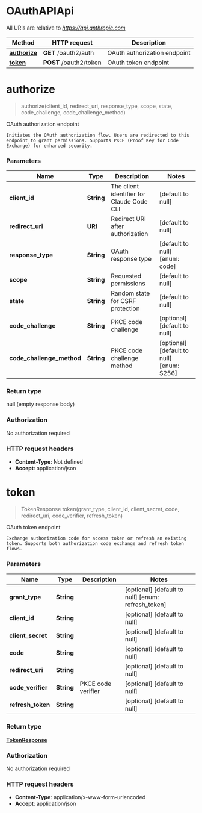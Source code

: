# OAuthAPIApi

All URIs are relative to *https://api.anthropic.com*

| Method | HTTP request | Description |
|------------- | ------------- | -------------|
| [**authorize**](OAuthAPIApi.md#authorize) | **GET** /oauth2/auth | OAuth authorization endpoint |
| [**token**](OAuthAPIApi.md#token) | **POST** /oauth2/token | OAuth token endpoint |


<a name="authorize"></a>
# **authorize**
> authorize(client\_id, redirect\_uri, response\_type, scope, state, code\_challenge, code\_challenge\_method)

OAuth authorization endpoint

    Initiates the OAuth authorization flow. Users are redirected to this endpoint to grant permissions. Supports PKCE (Proof Key for Code Exchange) for enhanced security. 

### Parameters

|Name | Type | Description  | Notes |
|------------- | ------------- | ------------- | -------------|
| **client\_id** | **String**| The client identifier for Claude Code CLI | [default to null] |
| **redirect\_uri** | **URI**| Redirect URI after authorization | [default to null] |
| **response\_type** | **String**| OAuth response type | [default to null] [enum: code] |
| **scope** | **String**| Requested permissions | [default to null] |
| **state** | **String**| Random state for CSRF protection | [default to null] |
| **code\_challenge** | **String**| PKCE code challenge | [optional] [default to null] |
| **code\_challenge\_method** | **String**| PKCE code challenge method | [optional] [default to null] [enum: S256] |

### Return type

null (empty response body)

### Authorization

No authorization required

### HTTP request headers

- **Content-Type**: Not defined
- **Accept**: application/json

<a name="token"></a>
# **token**
> TokenResponse token(grant\_type, client\_id, client\_secret, code, redirect\_uri, code\_verifier, refresh\_token)

OAuth token endpoint

    Exchange authorization code for access token or refresh an existing token. Supports both authorization code exchange and refresh token flows. 

### Parameters

|Name | Type | Description  | Notes |
|------------- | ------------- | ------------- | -------------|
| **grant\_type** | **String**|  | [optional] [default to null] [enum: refresh_token] |
| **client\_id** | **String**|  | [optional] [default to null] |
| **client\_secret** | **String**|  | [optional] [default to null] |
| **code** | **String**|  | [optional] [default to null] |
| **redirect\_uri** | **String**|  | [optional] [default to null] |
| **code\_verifier** | **String**| PKCE code verifier | [optional] [default to null] |
| **refresh\_token** | **String**|  | [optional] [default to null] |

### Return type

[**TokenResponse**](../Models/TokenResponse.md)

### Authorization

No authorization required

### HTTP request headers

- **Content-Type**: application/x-www-form-urlencoded
- **Accept**: application/json

